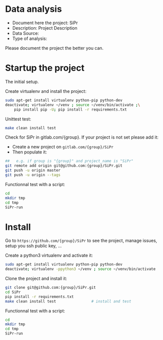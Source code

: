 # Data analysis
- Document here the project: SiPr
- Description: Project Description
- Data Source:
- Type of analysis:

Please document the project the better you can.

# Startup the project

The initial setup.

Create virtualenv and install the project:
```bash
sudo apt-get install virtualenv python-pip python-dev
deactivate; virtualenv ~/venv ; source ~/venv/bin/activate ;\
    pip install pip -U; pip install -r requirements.txt
```

Unittest test:
```bash
make clean install test
```

Check for SiPr in gitlab.com/{group}.
If your project is not set please add it:

- Create a new project on `gitlab.com/{group}/SiPr`
- Then populate it:

```bash
##   e.g. if group is "{group}" and project_name is "SiPr"
git remote add origin git@github.com:{group}/SiPr.git
git push -u origin master
git push -u origin --tags
```

Functionnal test with a script:

```bash
cd
mkdir tmp
cd tmp
SiPr-run
```

# Install

Go to `https://github.com/{group}/SiPr` to see the project, manage issues,
setup you ssh public key, ...

Create a python3 virtualenv and activate it:

```bash
sudo apt-get install virtualenv python-pip python-dev
deactivate; virtualenv -ppython3 ~/venv ; source ~/venv/bin/activate
```

Clone the project and install it:

```bash
git clone git@github.com:{group}/SiPr.git
cd SiPr
pip install -r requirements.txt
make clean install test                # install and test
```
Functionnal test with a script:

```bash
cd
mkdir tmp
cd tmp
SiPr-run
```
